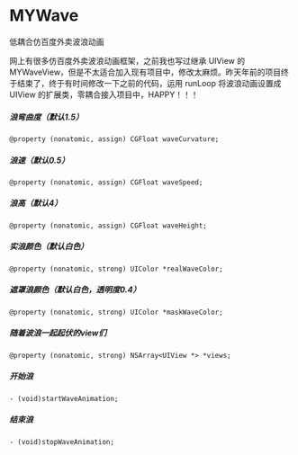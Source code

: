 # MYWave
低耦合仿百度外卖波浪动画

网上有很多仿百度外卖波浪动画框架，之前我也写过继承 UIView 的 MYWaveView，但是不太适合加入现有项目中，修改太麻烦。昨天年前的项目终于结束了，终于有时间修改一下之前的代码，运用 runLoop 将波浪动画设置成 UIView 的扩展类，零耦合接入项目中，HAPPY！！！ 



##### 浪弯曲度（默认1.5）
``` objc
@property (nonatomic, assign) CGFloat waveCurvature;
```

##### 浪速（默认0.5）
``` objc
@property (nonatomic, assign) CGFloat waveSpeed;
```

##### 浪高（默认4）
``` objc
@property (nonatomic, assign) CGFloat waveHeight;
```

##### 实浪颜色（默认白色）
``` objc
@property (nonatomic, strong) UIColor *realWaveColor;
```

##### 遮罩浪颜色（默认白色，透明度0.4）
``` objc
@property (nonatomic, strong) UIColor *maskWaveColor;
```

##### 随着波浪一起起伏的view们
``` objc
@property (nonatomic, strong) NSArray<UIView *> *views;
```


##### 开始浪
``` objc
- (void)startWaveAnimation;
```

##### 结束浪
``` objc
- (void)stopWaveAnimation;
```

